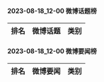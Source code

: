 #### 2023-08-18_12-00  微博话题榜

| 排名 | 微博话题 | 类别 |
| --- | --- | --- |
#### 2023-08-18_12-00  微博要闻榜

| 排名 | 微博要闻 | 类别 |
| --- | --- | --- |
